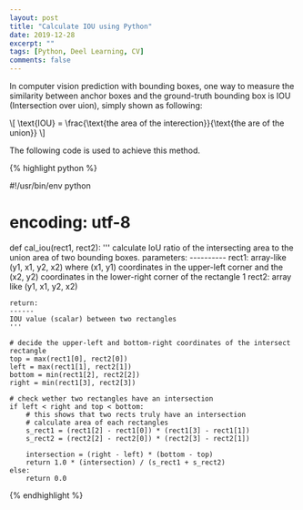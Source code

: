 ```yaml
---
layout: post
title: "Calculate IOU using Python"
date: 2019-12-28
excerpt: ""
tags: [Python, Deel Learning, CV]
comments: false
---
```



In computer vision prediction with bounding boxes, one way to measure the similarity between anchor boxes and the ground-truth bounding box is IOU (Intersection over uion), simply shown as following:

\\[ \text{IOU} = \frac{\text{the area of the interection}}{\text{the are of the union}} \\]

The following code is used to achieve this method.

{% highlight python %}

#!/usr/bin/env python
# encoding: utf-8
 
 def cal_iou(rect1, rect2):
    '''
    calculate IoU ratio of the intersecting area to the union area of two bounding boxes.
    parameters:
    ----------
    rect1: array-like (y1, x1, y2, x2) where (x1, y1) coordinates 
            in the upper-left corner and the (x2, y2) coordinates 
            in the lower-right corner of the rectangle 1 
    rect2: array like (y1, x1, y2, x2)

    return:
    ------
    IOU value (scalar) between two rectangles
    '''

    # decide the upper-left and bottom-right coordinates of the intersect rectangle 
    top = max(rect1[0], rect2[0])
    left = max(rect1[1], rect2[1])
    bottom = min(rect1[2], rect2[2])
    right = min(rect1[3], rect2[3])

    # check wether two rectangles have an intersection 
    if left < right and top < bottom:
        # this shows that two rects truly have an intersection
        # calculate area of each rectangles
        s_rect1 = (rect1[2] - rect1[0]) * (rect1[3] - rect1[1])
        s_rect2 = (rect2[2] - rect2[0]) * (rect2[3] - rect2[1])

        intersection = (right - left) * (bottom - top)
        return 1.0 * (intersection) / (s_rect1 + s_rect2)
    else:
        return 0.0

{% endhighlight %}